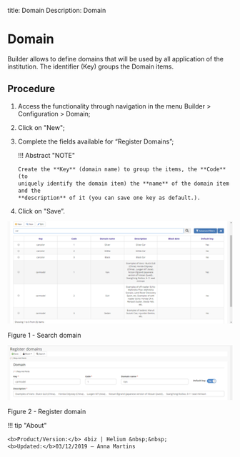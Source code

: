 title: Domain
Description: Domain
# Domain

Builder allows to define domains that will be used by all application of the
institution. The identifier (Key) groups the Domain items.

Procedure
---------

1.  Access the functionality through navigation in the menu Builder \> Configuration \> Domain;

2.  Click on "New";

3.  Complete the fields available for “Register Domains”;


    !!! Abstract "NOTE"

        Create the **Key** (domain name) to group the items, the **Code** (to
        uniquely identify the domain item) the **name** of the domain item and the
        **description** of it (you can save one key as default.).

1.  Click on "Save”.


![search](images/Builder-7.png)

Figure 1 - Search domain


![search](images/Builder-8.png)

Figure 2 - Register domain

!!! tip "About"

    <b>Product/Version:</b> 4biz | Helium &nbsp;&nbsp;
    <b>Updated:</b>03/12/2019 – Anna Martins
